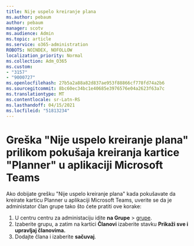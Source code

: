 ```yaml
---
title: Nije uspelo kreiranje plana
ms.author: pebaum
author: pebaum
manager: scotv
ms.audience: Admin
ms.topic: article
ms.service: o365-administration
ROBOTS: NOINDEX, NOFOLLOW
localization_priority: Normal
ms.collection: Adm_O365
ms.custom:
- "3157"
- "9000727"
ms.openlocfilehash: 27b5a2a88a82d837ae953f88866cf778fd74a2b6
ms.sourcegitcommit: 8bc60ec34bc1e40685e3976576e04a2623f63a7c
ms.translationtype: MT
ms.contentlocale: sr-Latn-RS
ms.lasthandoff: 04/15/2021
ms.locfileid: "51813234"
---
```

# <a name="failed-to-create-the-plan-error-when-trying-to-create-a-planner-tab-in-microsoft-teams"></a>Greška "Nije uspelo kreiranje plana" prilikom pokušaja kreiranja kartice "Planner" u aplikaciji Microsoft Teams

Ako dobijate grešku "Nije uspelo kreiranje plana" kada pokušavate da kreirate karticu Planner u aplikaciji Microsoft Teams, uverite se da je administator član grupe tako što ćete pratiti ove korake:

1. U centru centru za administaciju idite **na Grupe**  >  [grupe](https://admin.microsoft.com/Adminportal/Home?source=applauncher#/groups). 
2. Izaberite grupu, a zatim na kartici **Članovi** izaberite stavku **Prikaži sve i upravljaj članovima.**
3. Dodajte člana i izaberite **sačuvaj**.